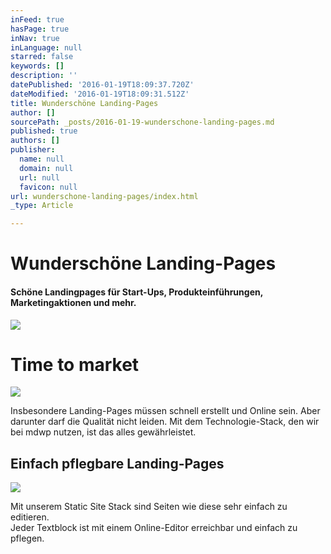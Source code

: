 ```yaml
---
inFeed: true
hasPage: true
inNav: true
inLanguage: null
starred: false
keywords: []
description: ''
datePublished: '2016-01-19T18:09:37.720Z'
dateModified: '2016-01-19T18:09:31.512Z'
title: Wunderschöne Landing-Pages
author: []
sourcePath: _posts/2016-01-19-wunderschone-landing-pages.md
published: true
authors: []
publisher:
  name: null
  domain: null
  url: null
  favicon: null
url: wunderschone-landing-pages/index.html
_type: Article

---
```

# Wunderschöne Landing-Pages

#### Schöne Landingpages für Start-Ups, Produkteinführungen, Marketingaktionen und mehr.
![](https://the-grid-user-content.s3-us-west-2.amazonaws.com/d0f8d220-aabf-45b5-9888-61140fe93e80.jpg)

# Time to market
![](https://s3-us-west-2.amazonaws.com/the-grid-img/p/09c58b1df3c70afb7683c9e77eb5bcc3cf185144.jpg)

Insbesondere Landing-Pages müssen schnell erstellt und Online sein.
Aber darunter darf die Qualität nicht leiden.
Mit dem Technologie-Stack, den wir bei mdwp nutzen, ist das alles gewährleistet.

## Einfach pflegbare Landing-Pages
![](https://the-grid-user-content.s3-us-west-2.amazonaws.com/250a0cf1-b885-436c-b5d8-68edc865e614.jpg)

Mit unserem Static Site Stack sind Seiten wie diese sehr einfach zu editieren.  
Jeder Textblock ist mit einem Online-Editor erreichbar und einfach zu pflegen.